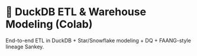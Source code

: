 # 🍺 DuckDB ETL & Warehouse Modeling (Colab)

End-to-end ETL in DuckDB + Star/Snowflake modeling + DQ + FAANG-style lineage Sankey.
